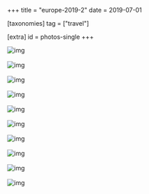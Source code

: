 +++
title = "europe-2019-2"
date = 2019-07-01

[taxonomies]
tag = ["travel"]

[extra]
id = photos-single
+++

<div class='pixels-photo is-large'>
  <img src='https://photos.toidiu.com/file/toidiu-img/IMG_20190503_152022.jpg' alt='img'>
</div>
<br/>

<div class='pixels-photo is-large'>
  <img src='https://photos.toidiu.com/file/toidiu-img/IMG_20190504_232723.jpg' alt='img'>
</div>
<br/>

<div class='pixels-photo is-large'>
  <img src='https://photos.toidiu.com/file/toidiu-img/IMG_20190505_155325.jpg' alt='img'>
</div>
<br/>

<div class='pixels-photo is-large'>
  <img src='https://photos.toidiu.com/file/toidiu-img/IMG_20190505_164718.jpg' alt='img'>
</div>
<br/>

<div class='pixels-photo is-large'>
  <img src='https://photos.toidiu.com/file/toidiu-img/IMG_20190507_112358.jpg' alt='img'>
</div>
<br/>

<div class='pixels-photo is-large'>
  <img src='https://photos.toidiu.com/file/toidiu-img/IMG_20190507_202413.jpg' alt='img'>
</div>
<br/>

<div class='pixels-photo is-large'>
  <img src='https://photos.toidiu.com/file/toidiu-img/IMG_20190508_133915.jpg' alt='img'>
</div>
<br/>

<div class='pixels-photo is-large'>
  <img src='https://photos.toidiu.com/file/toidiu-img/IMG_20190509_134223.jpg' alt='img'>
</div>
<br/>

<div class='pixels-photo is-large'>
  <img src='https://photos.toidiu.com/file/toidiu-img/IMG_20190509_140857.jpg' alt='img'>
</div>
<br/>

<div class='pixels-photo is-large'>
  <img src='https://photos.toidiu.com/file/toidiu-img/IMG_20190509_163406.jpg' alt='img'>
</div>
<br/>

